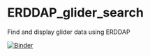 # ERDDAP_glider_search
Find and display glider data using ERDDAP 

[![Binder](https://mybinder.org/badge.svg)](https://mybinder.org/v2/gh/reproducible-notebooks/ERDDAP_glider_search/master?filepath=ERDDAPY_Intro_OOI.ipynb)
